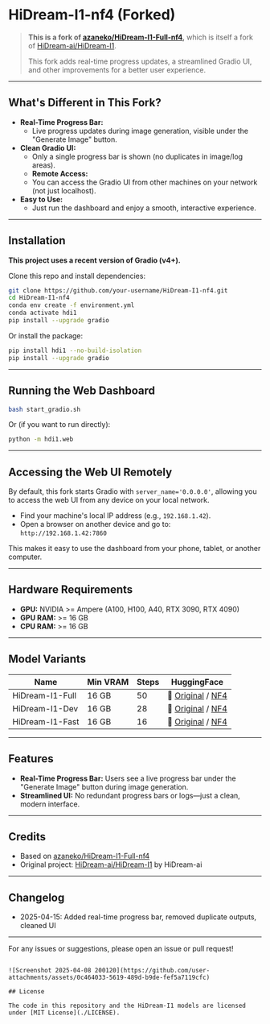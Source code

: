 # HiDream-I1-nf4 (Forked)

> **This is a fork of [azaneko/HiDream-I1-Full-nf4](https://github.com/azaneko/HiDream-I1-Full-nf4),**
> which is itself a fork of [HiDream-ai/HiDream-I1](https://github.com/HiDream-ai/HiDream-I1).
>
> This fork adds real-time progress updates, a streamlined Gradio UI, and other improvements for a better user experience.

---

## What's Different in This Fork?

- **Real-Time Progress Bar:**
  - Live progress updates during image generation, visible under the "Generate Image" button.
- **Clean Gradio UI:**
  - Only a single progress bar is shown (no duplicates in image/log areas).
  - **Remote Access:**
  - You can access the Gradio UI from other machines on your network (not just localhost).
- **Easy to Use:**
  - Just run the dashboard and enjoy a smooth, interactive experience.

---

## Installation

**This project uses a recent version of Gradio (v4+).**

Clone this repo and install dependencies:

```bash
git clone https://github.com/your-username/HiDream-I1-nf4.git
cd HiDream-I1-nf4
conda env create -f environment.yml
conda activate hdi1
pip install --upgrade gradio
```

Or install the package:

```bash
pip install hdi1 --no-build-isolation
pip install --upgrade gradio
```

---

## Running the Web Dashboard

```bash
bash start_gradio.sh
```

Or (if you want to run directly):

```bash
python -m hdi1.web
```

---

## Accessing the Web UI Remotely

By default, this fork starts Gradio with `server_name='0.0.0.0'`, allowing you to access the web UI from any device on your local network.

- Find your machine's local IP address (e.g., `192.168.1.42`).
- Open a browser on another device and go to:  
  `http://192.168.1.42:7860`

This makes it easy to use the dashboard from your phone, tablet, or another computer.

---

## Hardware Requirements

- **GPU:** NVIDIA >= Ampere (A100, H100, A40, RTX 3090, RTX 4090)
- **GPU RAM:** >= 16 GB
- **CPU RAM:** >= 16 GB

---

## Model Variants

| Name            | Min VRAM | Steps | HuggingFace                                                                                                                  |
|-----------------|----------|-------|------------------------------------------------------------------------------------------------------------------------------|
| HiDream-I1-Full | 16 GB    | 50    | 🤗 [Original](https://huggingface.co/HiDream-ai/HiDream-I1-Full) / [NF4](https://huggingface.co/azaneko/HiDream-I1-Full-nf4) |
| HiDream-I1-Dev  | 16 GB    | 28    | 🤗 [Original](https://huggingface.co/HiDream-ai/HiDream-I1-Dev) / [NF4](https://huggingface.co/azaneko/HiDream-I1-Dev-nf4)   |
| HiDream-I1-Fast | 16 GB    | 16    | 🤗 [Original](https://huggingface.co/HiDream-ai/HiDream-I1-Fast) / [NF4](https://huggingface.co/azaneko/HiDream-I1-Fast-nf4) |

---

## Features

- **Real-Time Progress Bar:**
  Users see a live progress bar under the "Generate Image" button during image generation.
- **Streamlined UI:**
  No redundant progress bars or logs—just a clean, modern interface.

---

## Credits

- Based on [azaneko/HiDream-I1-Full-nf4](https://github.com/azaneko/HiDream-I1-Full-nf4)
- Original project: [HiDream-ai/HiDream-I1](https://github.com/HiDream-ai/HiDream-I1) by HiDream-ai

---

## Changelog

- 2025-04-15: Added real-time progress bar, removed duplicate outputs, cleaned UI

---

For any issues or suggestions, please open an issue or pull request!

```

![Screenshot 2025-04-08 200120](https://github.com/user-attachments/assets/0c464033-5619-489d-b9de-fef5a7119cfc)

## License

The code in this repository and the HiDream-I1 models are licensed under [MIT License](./LICENSE).
